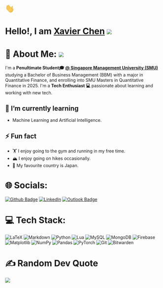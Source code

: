 <img width="30px" margin="0px" src="https://raw.githubusercontent.com/ABSphreak/ABSphreak/master/gifs/Hi.gif">
<h1>Hello!, I am <a href="https://github.com/xavierchen0">Xavier Chen</a> <img height="30px" src="https://emojis.slackmojis.com/emojis/images/1531849430/4246/blob-sunglasses.gif?1531849430"></h1>
</h1>

# 💫 About Me: <img src="https://media.giphy.com/media/VgCDAzcKvsR6OM0uWg/giphy.gif" width="50"> 
I'm a **Penultimate Student🎓 [@ Singapore Management University (SMU)](https://www.smu.edu.sg/)** studying a Bachelor of Business Management (BBM) with a major in Quantitative Finance, and enrolling into SMU Masters in Quantitative Finance in 2025. I'm a **Tech Enthusiast 💻** passionate about learning and working with new tech.

## 🌱 I’m currently learning<br>
- Machine Learning and Artificial Intelligence.

## ⚡ Fun fact
- 🏋️ I enjoy going to the gym and running in my free time.<br>
- 🏔️ I enjoy going on hikes occasionally.<br>
- 🎌 My favourite country is Japan.

# 🌐 Socials:
[![Github Badge](http://img.shields.io/badge/-Github-black?style=flat-square&logo=github&link=https://github.com/xavierchen0/)](https://github.com/xavierchen0/) 
[![LinkedIn](https://img.shields.io/badge/LinkedIn-%230077B5.svg?logo=linkedin&logoColor=white)](https://linkedin.com/in/https://www.linkedin.com/in/xavierchen01/) 
[![Outlook Badge](https://img.shields.io/badge/Outlook-0078D4?style=flat-square&logo=microsoft-outlook&logoColor=white&link=mailto:xavier.chen.2022@business.smu.edu.sg)](mailto:xavier.chen.2022@business.smu.edu.sg)

# 💻 Tech Stack:
![LaTeX](https://img.shields.io/badge/latex-%23008080.svg?style=for-the-badge&logo=latex&logoColor=white) ![Markdown](https://img.shields.io/badge/markdown-%23000000.svg?style=for-the-badge&logo=markdown&logoColor=white) ![Python](https://img.shields.io/badge/python-3670A0?style=for-the-badge&logo=python&logoColor=ffdd54) ![Lua](https://img.shields.io/badge/lua-%232C2D72.svg?style=for-the-badge&logo=lua&logoColor=white) ![MySQL](https://img.shields.io/badge/mysql-4479A1.svg?style=for-the-badge&logo=mysql&logoColor=white) ![MongoDB](https://img.shields.io/badge/MongoDB-%234ea94b.svg?style=for-the-badge&logo=mongodb&logoColor=white) ![Firebase](https://img.shields.io/badge/firebase-a08021?style=for-the-badge&logo=firebase&logoColor=ffcd34) ![Matplotlib](https://img.shields.io/badge/Matplotlib-%23ffffff.svg?style=for-the-badge&logo=Matplotlib&logoColor=black) ![NumPy](https://img.shields.io/badge/numpy-%23013243.svg?style=for-the-badge&logo=numpy&logoColor=white) ![Pandas](https://img.shields.io/badge/pandas-%23150458.svg?style=for-the-badge&logo=pandas&logoColor=white) ![PyTorch](https://img.shields.io/badge/PyTorch-%23EE4C2C.svg?style=for-the-badge&logo=PyTorch&logoColor=white) ![Git](https://img.shields.io/badge/git-%23F05033.svg?style=for-the-badge&logo=git&logoColor=white) ![Bitwarden](https://img.shields.io/badge/bitwarden-%23175DDC.svg?style=for-the-badge&logo=bitwarden&logoColor=white)

# ✍️ Random Dev Quote
![](https://quotes-github-readme.vercel.app/api?type=horizontal&theme=radical)

<!-- Proudly created with GPRM ( https://gprm.itsvg.in ) -->
